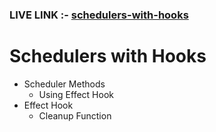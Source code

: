 ### LIVE LINK :- <a href='https://prashscheduler.ccbp.tech/'>schedulers-with-hooks</a>

# Schedulers with Hooks

- Scheduler Methods
  - Using Effect Hook
- Effect Hook
  - Cleanup Function
